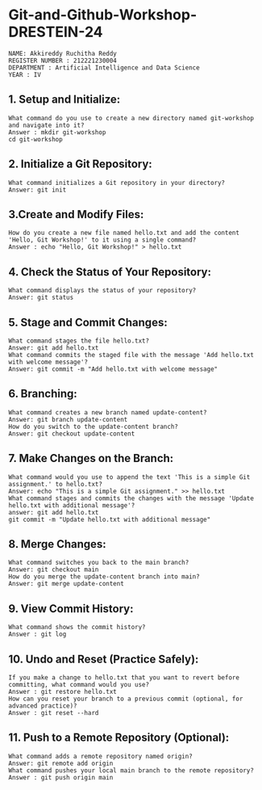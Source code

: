 # Git-and-Github-Workshop-DRESTEIN-24
```
NAME: Akkireddy Ruchitha Reddy
REGISTER NUMBER : 212221230004
DEPARTMENT : Artificial Intelligence and Data Science 
YEAR : IV 
```
## 1. Setup and Initialize:
```
What command do you use to create a new directory named git-workshop and navigate into it?
Answer : mkdir git-workshop
cd git-workshop
```
## 2. Initialize a Git Repository:
```
What command initializes a Git repository in your directory?
Answer: git init
```
## 3.Create and Modify Files:
```
How do you create a new file named hello.txt and add the content 'Hello, Git Workshop!' to it using a single command?
Answer : echo "Hello, Git Workshop!" > hello.txt
```
## 4. Check the Status of Your Repository:
```
What command displays the status of your repository?
Answer: git status
```
## 5. Stage and Commit Changes:
```
What command stages the file hello.txt?
Answer: git add hello.txt
What command commits the staged file with the message 'Add hello.txt with welcome message'?
Answer: git commit -m "Add hello.txt with welcome message"
```
## 6. Branching:
```
What command creates a new branch named update-content?
Answer: git branch update-content
How do you switch to the update-content branch?
Answer: git checkout update-content
```
## 7. Make Changes on the Branch:
```
What command would you use to append the text 'This is a simple Git assignment.' to hello.txt?
Answer: echo "This is a simple Git assignment." >> hello.txt
What command stages and commits the changes with the message 'Update hello.txt with additional message'?
answer: git add hello.txt
git commit -m "Update hello.txt with additional message"
```
## 8. Merge Changes:
```
What command switches you back to the main branch?
Answer: git checkout main
How do you merge the update-content branch into main?
Answer: git merge update-content
```
## 9. View Commit History:
```
What command shows the commit history?
Answer : git log
```
## 10. Undo and Reset (Practice Safely):
```    
If you make a change to hello.txt that you want to revert before committing, what command would you use?
Answer : git restore hello.txt
How can you reset your branch to a previous commit (optional, for advanced practice)?
Answer : git reset --hard
```
## 11. Push to a Remote Repository (Optional):
```
What command adds a remote repository named origin?
Answer: git remote add origin
What command pushes your local main branch to the remote repository?
Answer : git push origin main
```
